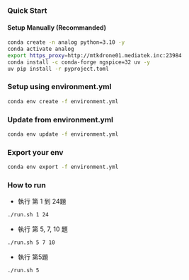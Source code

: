 ### Quick Start

#### Setup Manually (Recommanded)

```bash
conda create -n analog python=3.10 -y
conda activate analog
export https_proxy=http://mtkdrone01.mediatek.inc:23984
conda install -c conda-forge ngspice=32 uv -y
uv pip install -r pyproject.toml
```

### Setup using environment.yml

```bash
conda env create -f environment.yml
```

### Update from environment.yml

```bash
conda env update -f environment.yml
```

### Export your env

```bash
conda env export -f environment.yml
```

### How to run

- 執行 第 1 到 24題

```bash
./run.sh 1 24
```

- 執行 第 5, 7, 10 題

```bash
./run.sh 5 7 10
```

- 執行 第5題

```bash
./run.sh 5
```
